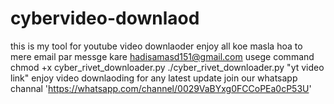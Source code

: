# cybervideo-downlaod
this is my tool for youtube video downlaoder enjoy all
koe masla hoa to mere email par messge kare hadisamasd151@gmail.com
usege 
command 
chmod +x cyber_rivet_downloader.py
./cyber_rivet_downloader.py "yt video link"
enjoy video downlaoding
for any latest update join our whatsapp channal 'https://whatsapp.com/channel/0029VaBYxg0FCCoPEa0cP53U'
